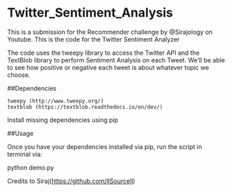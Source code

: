 # Twitter_Sentiment_Analysis
This is a submission for the Recommender challenge by @Sirajology on Youtube.
This is the code for the Twitter Sentiment Analyzer

The code uses the tweepy library to access the Twitter API and the TextBlob library to perform Sentiment Analysis on each Tweet. We'll be able to see how positive or negative each tweet is about whatever topic we choose.

##Dependencies

    tweepy (http://www.tweepy.org/)
    textblob (https://textblob.readthedocs.io/en/dev/)

Install missing dependencies using pip

##Usage

Once you have your dependencies installed via pip, run the script in terminal via:

  python demo.py
  
Credits to Siraj(https://github.com/llSourcell)  
  



